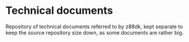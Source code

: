 # Technical documents

Repository of technical documents referred to by z88dk, kept separate to keep the source repository size down, as some documents are rather big.
